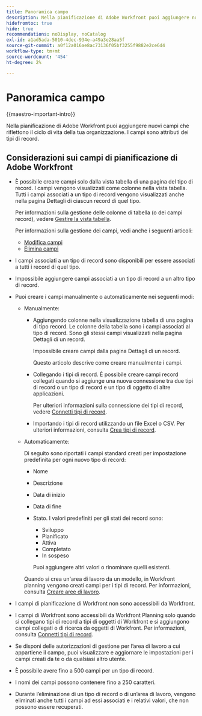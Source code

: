 ```yaml
---
title: Panoramica campo
description: Nella pianificazione di Adobe Workfront puoi aggiungere nuovi campi che riflettono il ciclo di vita della tua organizzazione. I campi sono attributi dei tipi di record.
hidefromtoc: true
hide: true
recommendations: noDisplay, noCatalog
exl-id: a1ad5ada-5010-4dec-934e-a49a3e28aa5f
source-git-commit: a0f12a016ae8ac73136f05bf3255f9882e2ce6d4
workflow-type: tm+mt
source-wordcount: '454'
ht-degree: 2%

---
```


# Panoramica campo

<!--
title: Field overview
description: You can add new fields in Adobe Maestro that reflect your organization's lifecycle. Fields are attributes of record types. 
hidefromtoc: yes
author: Alina
feature: Work Management (***************WE NEED A NEW ONE HERE***********)
role: User, Admin
hide: yes
-->

<!--update the metadata with real information when making this available in TOC and in the left nav-->

{{maestro-important-intro}}

Nella pianificazione di Adobe Workfront puoi aggiungere nuovi campi che riflettono il ciclo di vita della tua organizzazione. I campi sono attributi dei tipi di record.


## Considerazioni sui campi di pianificazione di Adobe Workfront

* È possibile creare campi solo dalla vista tabella di una pagina del tipo di record. I campi vengono visualizzati come colonne nella vista tabella. Tutti i campi associati a un tipo di record vengono visualizzati anche nella pagina Dettagli di ciascun record di quel tipo.

  Per informazioni sulla gestione delle colonne di tabella (o dei campi record), vedere [Gestire la vista tabella](../views/manage-the-table-view.md).

  Per informazioni sulla gestione dei campi, vedi anche i seguenti articoli:

   * [Modifica campi](../fields/edit-fields.md)
   * [Elimina campi](../fields/delete-fields.md)

* I campi associati a un tipo di record sono disponibili per essere associati a tutti i record di quel tipo. <!--will this change and will the fields be available for other record types, too?! Also, the next bullet might need to change too if this one changes -->

* Impossibile aggiungere campi associati a un tipo di record a un altro tipo di record. <!-- this will change when they open the Field library tab when creating a field-->

* Puoi creare i campi manualmente o automaticamente nei seguenti modi:

   * Manualmente:

      * Aggiungendo colonne nella visualizzazione tabella di una pagina di tipo record. Le colonne della tabella sono i campi associati al tipo di record. Sono gli stessi campi visualizzati nella pagina Dettagli di un record.

        Impossibile creare campi dalla pagina Dettagli di un record.

        Questo articolo descrive come creare manualmente i campi.

      * Collegando i tipi di record. È possibile creare campi record collegati quando si aggiunge una nuova connessione tra due tipi di record o un tipo di record e un tipo di oggetto di altre applicazioni.

        <!--* Importing record types with fields using a CSV or an Excel file. - this is not available yet-->

        Per ulteriori informazioni sulla connessione dei tipi di record, vedere [Connetti tipi di record](../architecture/connect-record-types.md).

      * Importando i tipi di record utilizzando un file Excel o CSV. Per ulteriori informazioni, consulta [Crea tipi di record](../architecture/create-record-types.md).

   * Automaticamente:

     Di seguito sono riportati i campi standard creati per impostazione predefinita per ogni nuovo tipo di record:

      * Nome
      * Descrizione
      * Data di inizio
      * Data di fine
      * Stato. I valori predefiniti per gli stati dei record sono:
         * Sviluppo
         * Pianificato
         * Attiva
         * Completato
         * In sospeso

        Puoi aggiungere altri valori o rinominare quelli esistenti.

     Quando si crea un&#39;area di lavoro da un modello, in Workfront planning vengono creati campi per i tipi di record. Per informazioni, consulta [Creare aree di lavoro](../architecture/create-workspaces.md).

* I campi di pianificazione di Workfront non sono accessibili da Workfront.

* I campi di Workfront sono accessibili da Workfront Planning solo quando si collegano tipi di record a tipi di oggetti di Workfront e si aggiungono campi collegati o di ricerca da oggetti di Workfront. Per informazioni, consulta [Connetti tipi di record](../architecture/connect-record-types.md).

* Se disponi delle autorizzazioni di gestione per l’area di lavoro a cui appartiene il campo, puoi visualizzare e aggiornare le impostazioni per i campi creati da te o da qualsiasi altro utente.

* È possibile avere fino a 500 campi per un tipo di record.

* I nomi dei campi possono contenere fino a 250 caratteri.

* Durante l’eliminazione di un tipo di record o di un’area di lavoro, vengono eliminati anche tutti i campi ad essi associati e i relativi valori, che non possono essere recuperati. <!-- this might change with a possible recycle bin solution?!-->
